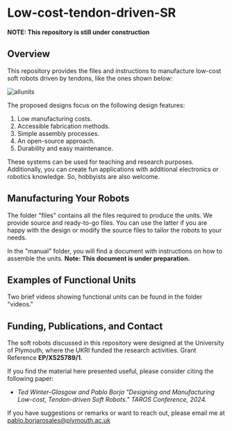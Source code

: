 # Low-cost-tendon-driven-SR

**NOTE: This repository is still under construction**

## Overview

This repository provides the files and instructions to manufacture low-cost soft robots driven by tendons, like the ones shown below: 

![allunits](https://github.com/PabloBorja/Low-cost-tendon-driven-SR/assets/78549859/a81d640a-252f-4855-b7cd-5481bdafda04)


The proposed designs focus on the following design features:

1. Low manufacturing costs.
2. Accessible fabrication methods.
3. Simple assembly processes.
4. An open-source approach.
5. Durability and easy maintenance.

These systems can be used for teaching and research purposes. Additionally, you can create fun applications with additional electronics or robotics knowledge. So, hobbyists are also welcome.

## Manufacturing Your Robots

The folder "files" contains all the files required to produce the units. We provide source and ready-to-go files. You can use the latter if you are happy with the design or modify the source files to tailor the robots to your needs. 

In the "manual" folder, you will find a document with instructions on how to assemble the units. **Note: This document is under preparation.**

## Examples of Functional Units

Two brief videos showing functional units can be found in the folder "videos."

## Funding, Publications, and Contact

The soft robots discussed in this repository were designed at the University of Plymouth, where the UKRI funded the research activities. Grant Reference **EP/X525789/1**.

If you find the material here presented useful, please consider citing the following paper:

+ *Ted Winter-Glasgow and Pablo  Borja "Designing and Manufacturing Low-cost, Tendon-driven Soft Robots." TAROS Conference, 2024.*

If you have suggestions or remarks or want to reach out, please email me at pablo.borjarosales@plymouth.ac.uk



